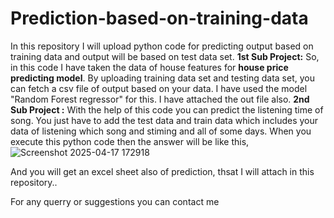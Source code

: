 # Prediction-based-on-training-data
In this repository I will upload python code for predicting output based on training data and output will be based on test data set. 
**1st Sub Project:**
So, in this code I have taken the data of house features for **house price predicting model**.
By uploading training data set and testing data set, you can fetch a csv file of output based on your data.
I have used the model "Random Forest regressor" for this.
I have attached the out file also.
**2nd Sub Project :**
With the help of this code you can predict the listening time of song. You just have to add the test data and train data which includes your data of listening  which song and stiming and all of some days.
When you execute this python code then the answer will be like this, 
![Screenshot 2025-04-17 172918](https://github.com/user-attachments/assets/c1cbad6d-1e84-4c5a-bcb6-9c20b61cb05a)

And you will get an excel sheet also of prediction, thsat I will attach in this repository..


For any querry or suggestions you can contact  me

